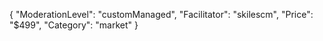 {
"ModerationLevel": "customManaged",
"Facilitator": "skilescm",
"Price": "$499",
"Category": "market"
}
